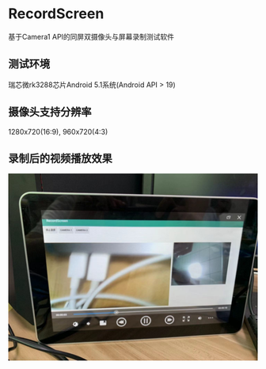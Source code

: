 # RecordScreen
基于Camera1 API的同屏双摄像头与屏幕录制测试软件
## 测试环境
瑞芯微rk3288芯片Android 5.1系统(Android API > 19)

## 摄像头支持分辨率
1280x720(16:9), 960x720(4:3)

## 录制后的视频播放效果
![效果图](https://github.com/a2824256/RecordScreen/blob/master/screenshot.jpeg)
